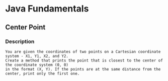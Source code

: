 # Java Fundamentals

## Center Point

### Description

    You are given the coordinates of two points on a Cartesian coordinate system - X1, Y1, X2, and Y2.
    Create a method that prints the point that is closest to the center of the coordinate system (0, 0) 
    in the format (X, Y). If the points are at the same distance from the center, print only the first one.
